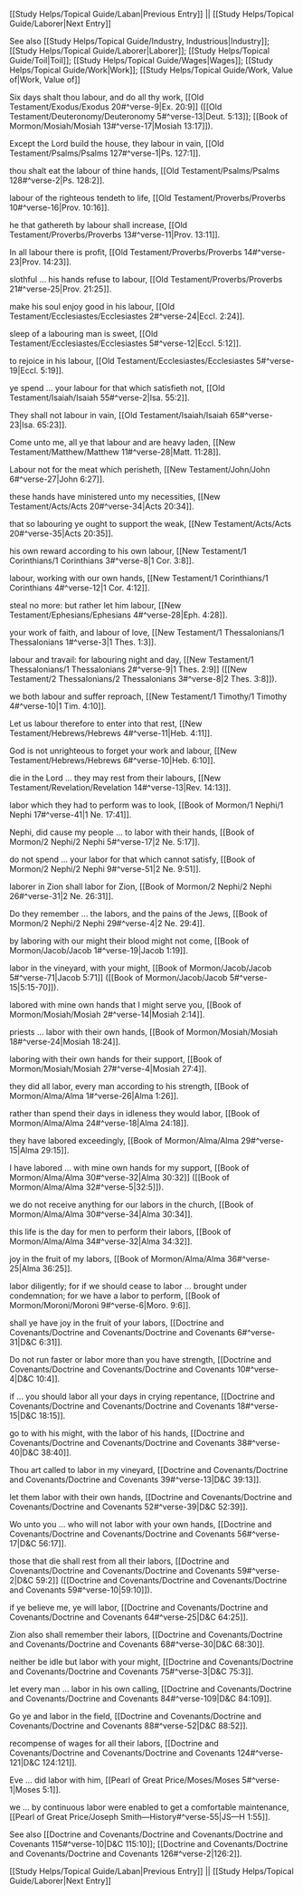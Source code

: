 [[Study Helps/Topical Guide/Laban|Previous Entry]]  ||  [[Study Helps/Topical Guide/Laborer|Next Entry]]

 See also [[Study Helps/Topical Guide/Industry, Industrious|Industry]]; [[Study Helps/Topical Guide/Laborer|Laborer]]; [[Study Helps/Topical Guide/Toil|Toil]]; [[Study Helps/Topical Guide/Wages|Wages]]; [[Study Helps/Topical Guide/Work|Work]]; [[Study Helps/Topical Guide/Work, Value of|Work, Value of]]

 Six days shalt thou labour, and do all thy work, [[Old Testament/Exodus/Exodus 20#^verse-9|Ex. 20:9]] ([[Old Testament/Deuteronomy/Deuteronomy 5#^verse-13|Deut. 5:13]]; [[Book of Mormon/Mosiah/Mosiah 13#^verse-17|Mosiah 13:17]]).

 Except the Lord build the house, they labour in vain, [[Old Testament/Psalms/Psalms 127#^verse-1|Ps. 127:1]].

 thou shalt eat the labour of thine hands, [[Old Testament/Psalms/Psalms 128#^verse-2|Ps. 128:2]].

 labour of the righteous tendeth to life, [[Old Testament/Proverbs/Proverbs 10#^verse-16|Prov. 10:16]].

 he that gathereth by labour shall increase, [[Old Testament/Proverbs/Proverbs 13#^verse-11|Prov. 13:11]].

 In all labour there is profit, [[Old Testament/Proverbs/Proverbs 14#^verse-23|Prov. 14:23]].

 slothful ... his hands refuse to labour, [[Old Testament/Proverbs/Proverbs 21#^verse-25|Prov. 21:25]].

 make his soul enjoy good in his labour, [[Old Testament/Ecclesiastes/Ecclesiastes 2#^verse-24|Eccl. 2:24]].

 sleep of a labouring man is sweet, [[Old Testament/Ecclesiastes/Ecclesiastes 5#^verse-12|Eccl. 5:12]].

 to rejoice in his labour, [[Old Testament/Ecclesiastes/Ecclesiastes 5#^verse-19|Eccl. 5:19]].

 ye spend ... your labour for that which satisfieth not, [[Old Testament/Isaiah/Isaiah 55#^verse-2|Isa. 55:2]].

 They shall not labour in vain, [[Old Testament/Isaiah/Isaiah 65#^verse-23|Isa. 65:23]].

 Come unto me, all ye that labour and are heavy laden, [[New Testament/Matthew/Matthew 11#^verse-28|Matt. 11:28]].

 Labour not for the meat which perisheth, [[New Testament/John/John 6#^verse-27|John 6:27]].

 these hands have ministered unto my necessities, [[New Testament/Acts/Acts 20#^verse-34|Acts 20:34]].

 that so labouring ye ought to support the weak, [[New Testament/Acts/Acts 20#^verse-35|Acts 20:35]].

 his own reward according to his own labour, [[New Testament/1 Corinthians/1 Corinthians 3#^verse-8|1 Cor. 3:8]].

 labour, working with our own hands, [[New Testament/1 Corinthians/1 Corinthians 4#^verse-12|1 Cor. 4:12]].

 steal no more: but rather let him labour, [[New Testament/Ephesians/Ephesians 4#^verse-28|Eph. 4:28]].

 your work of faith, and labour of love, [[New Testament/1 Thessalonians/1 Thessalonians 1#^verse-3|1 Thes. 1:3]].

 labour and travail: for labouring night and day, [[New Testament/1 Thessalonians/1 Thessalonians 2#^verse-9|1 Thes. 2:9]] ([[New Testament/2 Thessalonians/2 Thessalonians 3#^verse-8|2 Thes. 3:8]]).

 we both labour and suffer reproach, [[New Testament/1 Timothy/1 Timothy 4#^verse-10|1 Tim. 4:10]].

 Let us labour therefore to enter into that rest, [[New Testament/Hebrews/Hebrews 4#^verse-11|Heb. 4:11]].

 God is not unrighteous to forget your work and labour, [[New Testament/Hebrews/Hebrews 6#^verse-10|Heb. 6:10]].

 die in the Lord ... they may rest from their labours, [[New Testament/Revelation/Revelation 14#^verse-13|Rev. 14:13]].

 labor which they had to perform was to look, [[Book of Mormon/1 Nephi/1 Nephi 17#^verse-41|1 Ne. 17:41]].

 Nephi, did cause my people ... to labor with their hands, [[Book of Mormon/2 Nephi/2 Nephi 5#^verse-17|2 Ne. 5:17]].

 do not spend ... your labor for that which cannot satisfy, [[Book of Mormon/2 Nephi/2 Nephi 9#^verse-51|2 Ne. 9:51]].

 laborer in Zion shall labor for Zion, [[Book of Mormon/2 Nephi/2 Nephi 26#^verse-31|2 Ne. 26:31]].

 Do they remember ... the labors, and the pains of the Jews, [[Book of Mormon/2 Nephi/2 Nephi 29#^verse-4|2 Ne. 29:4]].

 by laboring with our might their blood might not come, [[Book of Mormon/Jacob/Jacob 1#^verse-19|Jacob 1:19]].

 labor in the vineyard, with your might, [[Book of Mormon/Jacob/Jacob 5#^verse-71|Jacob 5:71]] ([[Book of Mormon/Jacob/Jacob 5#^verse-15|5:15-70]]).

 labored with mine own hands that I might serve you, [[Book of Mormon/Mosiah/Mosiah 2#^verse-14|Mosiah 2:14]].

 priests ... labor with their own hands, [[Book of Mormon/Mosiah/Mosiah 18#^verse-24|Mosiah 18:24]].

 laboring with their own hands for their support, [[Book of Mormon/Mosiah/Mosiah 27#^verse-4|Mosiah 27:4]].

 they did all labor, every man according to his strength, [[Book of Mormon/Alma/Alma 1#^verse-26|Alma 1:26]].

 rather than spend their days in idleness they would labor, [[Book of Mormon/Alma/Alma 24#^verse-18|Alma 24:18]].

 they have labored exceedingly, [[Book of Mormon/Alma/Alma 29#^verse-15|Alma 29:15]].

 I have labored ... with mine own hands for my support, [[Book of Mormon/Alma/Alma 30#^verse-32|Alma 30:32]] ([[Book of Mormon/Alma/Alma 32#^verse-5|32:5]]).

 we do not receive anything for our labors in the church, [[Book of Mormon/Alma/Alma 30#^verse-34|Alma 30:34]].

 this life is the day for men to perform their labors, [[Book of Mormon/Alma/Alma 34#^verse-32|Alma 34:32]].

 joy in the fruit of my labors, [[Book of Mormon/Alma/Alma 36#^verse-25|Alma 36:25]].

 labor diligently; for if we should cease to labor ... brought under condemnation; for we have a labor to perform, [[Book of Mormon/Moroni/Moroni 9#^verse-6|Moro. 9:6]].

 shall ye have joy in the fruit of your labors, [[Doctrine and Covenants/Doctrine and Covenants/Doctrine and Covenants 6#^verse-31|D&C 6:31]].

 Do not run faster or labor more than you have strength, [[Doctrine and Covenants/Doctrine and Covenants/Doctrine and Covenants 10#^verse-4|D&C 10:4]].

 if ... you should labor all your days in crying repentance, [[Doctrine and Covenants/Doctrine and Covenants/Doctrine and Covenants 18#^verse-15|D&C 18:15]].

 go to with his might, with the labor of his hands, [[Doctrine and Covenants/Doctrine and Covenants/Doctrine and Covenants 38#^verse-40|D&C 38:40]].

 Thou art called to labor in my vineyard, [[Doctrine and Covenants/Doctrine and Covenants/Doctrine and Covenants 39#^verse-13|D&C 39:13]].

 let them labor with their own hands, [[Doctrine and Covenants/Doctrine and Covenants/Doctrine and Covenants 52#^verse-39|D&C 52:39]].

 Wo unto you ... who will not labor with your own hands, [[Doctrine and Covenants/Doctrine and Covenants/Doctrine and Covenants 56#^verse-17|D&C 56:17]].

 those that die shall rest from all their labors, [[Doctrine and Covenants/Doctrine and Covenants/Doctrine and Covenants 59#^verse-2|D&C 59:2]] ([[Doctrine and Covenants/Doctrine and Covenants/Doctrine and Covenants 59#^verse-10|59:10]]).

 if ye believe me, ye will labor, [[Doctrine and Covenants/Doctrine and Covenants/Doctrine and Covenants 64#^verse-25|D&C 64:25]].

 Zion also shall remember their labors, [[Doctrine and Covenants/Doctrine and Covenants/Doctrine and Covenants 68#^verse-30|D&C 68:30]].

 neither be idle but labor with your might, [[Doctrine and Covenants/Doctrine and Covenants/Doctrine and Covenants 75#^verse-3|D&C 75:3]].

 let every man ... labor in his own calling, [[Doctrine and Covenants/Doctrine and Covenants/Doctrine and Covenants 84#^verse-109|D&C 84:109]].

 Go ye and labor in the field, [[Doctrine and Covenants/Doctrine and Covenants/Doctrine and Covenants 88#^verse-52|D&C 88:52]].

 recompense of wages for all their labors, [[Doctrine and Covenants/Doctrine and Covenants/Doctrine and Covenants 124#^verse-121|D&C 124:121]].

 Eve ... did labor with him, [[Pearl of Great Price/Moses/Moses 5#^verse-1|Moses 5:1]].

 we ... by continuous labor were enabled to get a comfortable maintenance, [[Pearl of Great Price/Joseph Smith—History#^verse-55|JS—H 1:55]].

 See also [[Doctrine and Covenants/Doctrine and Covenants/Doctrine and Covenants 115#^verse-10|D&C 115:10]]; [[Doctrine and Covenants/Doctrine and Covenants/Doctrine and Covenants 126#^verse-2|126:2]].

[[Study Helps/Topical Guide/Laban|Previous Entry]]  ||  [[Study Helps/Topical Guide/Laborer|Next Entry]]
